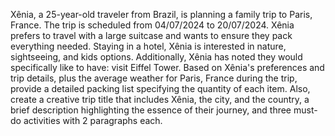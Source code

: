 Xênia, a 25-year-old traveler from Brazil, is planning a family trip to Paris, France. The trip is scheduled from 04/07/2024 to 20/07/2024. Xênia prefers to travel with a large suitcase and wants to ensure they pack everything needed. Staying in a hotel, Xênia is interested in nature, sightseeing, and kids options. Additionally, Xênia has noted they would specifically like to have: visit Eiffel Tower. Based on Xênia's preferences and trip details, plus the average weather for Paris, France during the trip, provide a detailed packing list specifying the quantity of each item. Also, create a creative trip title that includes Xênia, the city, and the country, a brief description highlighting the essence of their journey, and three must-do activities with 2 paragraphs each.

